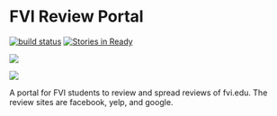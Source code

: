 # FVI Review Portal

[![build status](https://img.shields.io/travis/reactjs/redux/master.svg?style=flat-square)](https://travis-ci.org/reactjs/redux) [![Stories in Ready](https://badge.waffle.io/wordyallen/fvi-reviews.png?label=ready&title=Ready)](http://waffle.io/wordyallen/fvi-reviews)

![](http://www.fvi.edu/wp-content/themes/fvi/images/fvi-logo.png)

![](http://eaglesmiles.com/Portals/0/WebSitesCreative_PostIt/693/d35e1ff5-f132-4fa4-ba3c-7a87e8579898.jpg)

A portal for FVI students to review and spread reviews of fvi.edu. The review sites are facebook, yelp, and google.
